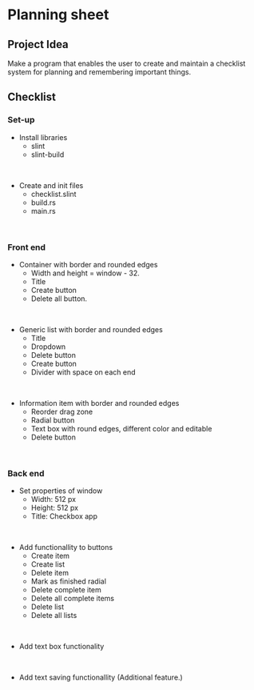 # Planning sheet

## Project Idea

Make a program that enables the user to create and maintain a checklist system for planning and remembering important things.

## Checklist

### Set-up
- Install libraries
    - slint
    - slint-build
<br/>

- Create and init files
    - checklist.slint
    - build.rs
    - main.rs
<br/>

### Front end
- Container with border and rounded edges
    - Width and height = window - 32.
    - Title
    - Create button
    - Delete all button.
<br/>

- Generic list with border and rounded edges
    - Title
    - Dropdown
    - Delete button
    - Create button
    - Divider with space on each end
<br/>

- Information item with border and rounded edges
    - Reorder drag zone
    - Radial button
    - Text box with round edges, different color and editable
    - Delete button
<br/>

### Back end
- Set properties of window
    - Width: 512 px
    - Height: 512 px
    - Title: Checkbox app
<br/>

- Add functionallity to buttons
    - Create item
    - Create list
    - Delete item
    - Mark as finished radial
    - Delete complete item
    - Delete all complete items
    - Delete list
    - Delete all lists
<br/>

- Add text box functionality
<br/>

- Add text saving functionallity (Additional feature.)

